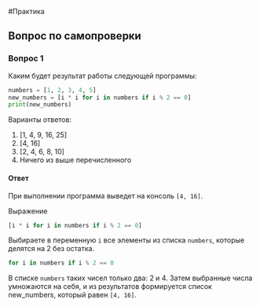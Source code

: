 #Практика 
## Вопрос по самопроверки

### Вопрос 1

Каким будет результат работы следующей программы:

```python
numbers = [1, 2, 3, 4, 5]
new_numbers = [i * i for i in numbers if i % 2 == 0]
print(new_numbers)
```

Варианты ответов:

1. [1, 4, 9, 16, 25]
2. [4, 16]
3. [2, 4, 6, 8, 10]
4. Ничего из выше перечисленного

#### Ответ

При выполнении программа выведет на консоль `[4, 16]`.

Выражение

```python
[i * i for i in numbers if i % 2 == 0]
```

Выбираете в переменную `i` все элементы из списка `numbers`, которые делятся на 2 без остатка.

```python
for i in numbers if i % 2 == 0
```

В списке `numbers` таких чисел только два: 2 и 4. Затем выбранные числа умножаются на себя, и из результатов формируется список new_numbers, который равен `[4, 16]`.

